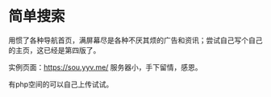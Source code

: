 # 简单搜索
用惯了各种导航首页，满屏幕尽是各种不厌其烦的广告和资讯；尝试自己写个自己的主页，这已经是第四版了。

实例页面：https://sou.yyv.me/ 服务器小，手下留情，感恩。

有php空间的可以自己上传试试。
